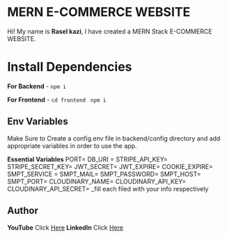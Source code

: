 # MERN E-COMMERCE WEBSITE

Hi! My name is **Rasel kazi**, I have created a MERN Stack E-COMMERCE WEBSITE.

# Install Dependencies

**For Backend** - `npm i`

**For Frontend** - `cd frontend` ` npm i`

## Env Variables

Make Sure to Create a config.env file in backend/config directory and add appropriate variables in order to use the app.

**Essential Variables**
PORT=
DB_URI =
STRIPE_API_KEY=
STRIPE_SECRET_KEY=
JWT_SECRET=
JWT_EXPIRE=
COOKIE_EXPIRE=
SMPT_SERVICE =
SMPT_MAIL=
SMPT_PASSWORD=
SMPT_HOST=
SMPT_PORT=
CLOUDINARY_NAME=
CLOUDINARY_API_KEY=
CLOUDINARY_API_SECRET=
\_fill each filed with your info respectively

## Author

**YouTube** Click [Here](https://www.youtube.com/channel/UCKoutxgYoTdTBnCuxL4f97A)
**LinkedIn** Click [Here](https://www.linkedin.com/in/rasel-kazi-4197a41b9/)
